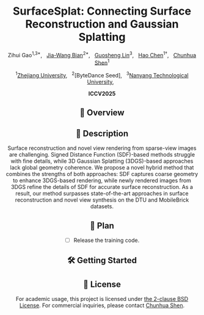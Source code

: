 <div align="center">

# SurfaceSplat: Connecting Surface Reconstruction and Gaussian Splatting

Zihui Gao<sup>1,3*</sup>, &nbsp;
[Jia-Wang Bian](https://scholar.google.com/citations?user=zeGz5JcAAAAJ&hl=en)<sup>2*</sup>, &nbsp;
[Guosheng Lin](https://scholar.google.com/citations?user=ZudEhvcAAAAJ&hl=en)<sup>3</sup>, &nbsp;
[Hao Chen](https://stan-haochen.github.io/)<sup>1†</sup>, &nbsp;
[Chunhua Shen](https://cshen.github.io/)<sup>1</sup>

<sup>1</sup>[Zhejiang University](https://www.zju.edu.cn/english/), &nbsp;
<sup>2</sup>[ByteDance Seed], &nbsp;
<sup>3</sup>[Nanyang Technological University](https://www.ntu.edu.sg/), &nbsp;

**ICCV2025**


## 🚀 Overview


## 📖 Description

Surface reconstruction and novel view rendering from sparse-view images are challenging. 
Signed Distance Function (SDF)-based methods struggle with fine details, while 3D Gaussian Splatting (3DGS)-based approaches lack global geometry coherence. 
We propose a novel hybrid method that combines the strengths of both approaches: SDF captures coarse geometry to enhance 3DGS-based rendering, while newly rendered images from 3DGS refine the details of SDF for accurate surface reconstruction. As a result, our method surpasses state-of-the-art approaches in surface reconstruction and novel view synthesis on the DTU and MobileBrick datasets.




## 🚩 Plan
<!-- -->
- [ ] Release the training code.
<!-- -->



## 🛠️ Getting Started



## 🎫 License

For academic usage, this project is licensed under [the 2-clause BSD License](LICENSE). For commercial inquiries, please contact [Chunhua Shen](mailto:chhshen@gmail.com).

